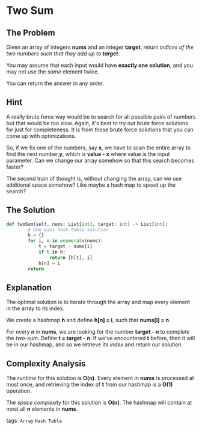 # Two Sum

## The Problem
Given an array of integers **nums** and an integer **target**, return *indices of the two numbers such that they add up to **target***.

You may assume that each input would have **exactly one solution**, and you may not use the *same* element twice.

You can return the answer in any order.

## Hint
A really brute force way would be to search for all possible pairs of numbers but that would be too slow. Again, it's best to try out brute force solutions for just for completeness. It is from these brute force solutions that you can come up with optimizations.

So, if we fix one of the numbers, say **x**, we have to scan the entire array to find the next number,**y**, which is **value - x** where value is the input parameter. Can we change our array somehow so that this search becomes faster?

The second train of thought is, without changing the array, can we use additional space somehow? Like maybe a hash map to speed up the search?

## The Solution
```python
def twoSum(self, nums: List[int], target: int) -> List[int]:
        # One pass hash table solution
        h = {}
        for i, n in enumerate(nums):
            t = target - nums[i]
            if t in h:
                return [h[t], i]
            h[n] = i
        return
```

## Explanation
The optimal solution is to iterate through the array and map every element in the array to its index.

We create a hashmap **h** and define **h[n] = i**, such that **nums[i] = n**.

For every **n** in **nums**, we are looking for the number **target - n** to complete the *two-sum*. Define **t = target - n**. If we've encountered **t** before, then it will be in our hashmap, and so we retrieve its *index* and return our solution.

## Complexity Analysis
The *runtime* for this solution is **O(n)**. Every element in **nums** is processed at most once, and retrieving the index of **t** from our hashmap is a **O(1)** operation.

The *space complexity* for this solution is **O(n)**. The hashmap will contain at most all **n** elements in **nums**.


tags: `Array` `Hash Table`

